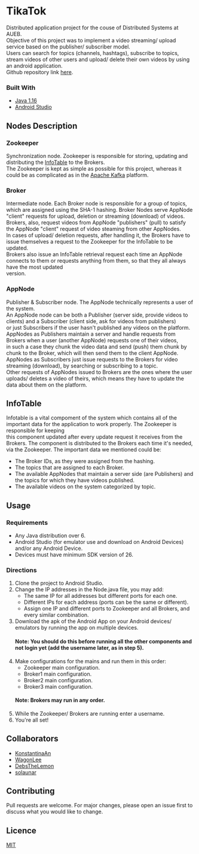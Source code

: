 # TikaTok
Distributed application project for the couse of Distributed Systems at AUEB. <br>
Objective of this project was to implement a video streaming/ upload service based on the publisher/ subscriber model. <br>
Users can search for topics (channels, hashtags), subscribe to topics, stream videos of other users and upload/ delete their own videos by using an android application.<br>
Github repository link [here](https://github.com/solaunar/TikaTok).

### Built With <a name="built"></a>
* [Java 1.16](https://docs.oracle.com/en/java/javase/16/docs/api/index.html)
* [Android Studio](https://developer.android.com/studio)

## Nodes Description
### Zookeeper
Synchronization node. Zookeeper is responsible for storing, updating and distributing the [InfoTable](#infotable) to the Brokers. <br>
The Zookeeper is kept as simple as possible for this project, whereas it could be as complicated as in the [Apache Kafka](https://kafka.apache.org/documentation/) platform.

### Broker
Intermediate node. Each Broker node is responsible for a group of topics, which are assigned using the SHA-1 hashing. 
Broker Nodes serve AppNode "client" requests for upload, deletion or streaming (download) of videos. <br>
Brokers, also, request videos from AppNode "publishers" (pull) to satisfy the AppNode "client" request of video steaming from other AppNodes. <br>
In cases of upload/ deletion requests, after handling it, the Brokers have to issue themselves a request to the Zookeeper for the InfoTable to be updated. <br>
Brokers also issue an InfoTable retrieval request each time an AppNode connects to them or requests anything from them, so that they all always have the most updated <br>
version.

### AppNode
Publisher & Subscriber node. The AppNode technically represents a user of the system. <br>
An AppNode node can be both a Publisher (server side, provide videos to clients) and a Subscriber (client side, ask for videos from publishers) <br>
or just Subscribers if the user hasn't published any videos on the platform. <br>
AppNodes as Publishers maintain a server and handle requests from Brokers when a user (another AppNode) requests one of their videos, <br>
in such a case they chunk the video data and send (push) them chunk by chunk to the Broker, which will then send them to the client AppNode. <br>
AppNodes as Subscribers just issue requests to the Brokers for video streaming (download), by searching or subscribing to a topic. <br>
Other requests of AppNodes issued to Brokers are the ones where the user uploads/ deletes a video of theirs, which means they have to update the data about them on the platform.

## InfoTable <a name="infotable"></a>
Infotable is a vital compoment of the system which contains all of the important data for the application to work properly. The Zookeeper is responsible for keeping <br>
this component updated after every update request it receives from the Brokers. The component is distributed to the Brokers each time it's needed, via the Zookeeper.
The important data we mentioned could be:
* The Broker IDs, as they were assigned from the hashing.
* The topics that are assigned to each Broker.
* The available AppNodes that maintain a server side (are Publishers) and the topics for which they have videos published.
* The available videos on the system categorized by topic.

## Usage
### Requirements
   * Any Java distribution over 6.
   * Android Studio (for emulator use and download on Android Devices) and/or any Android Device.
   * Devices must have minimum SDK version of 26.

### Directions
1. Clone the project to Android Studio.
2. Change the IP addresses in the Node.java file, you may add:
   * The same IP for all addresses but different ports for each one.
   * Different IPs for each address (ports can be the same or different).
   * Assign one IP and different ports to Zookeeper and all Brokers, and every similar combination.
3. Download the apk of the Android App on your Android devices/ emulators by running the app on multiple devices.
    #### Note: You should do this before running all the other components and not login yet (add the username later, as in step 5).
4. Make configurations for the mains and run them in this order:
   * Zookeeper main configuration.
   * Broker1 main configuration.
   * Broker2 main configuration.
   * Broker3 main configuration.
   #### Note: Brokers may run in any order.
5. While the Zookeeper/ Brokers are running enter a username.
6. You're all set!

## Collaborators 
* [KonstantinaAn](https://github.com/KonstantinaAn)
* [WagonLee](https://github.com/WagonLee)
* [DebsTheLemon](https://github.com/DebsTheLemon)
* [solaunar](https://github.com/solaunar)

## Contributing
Pull requests are welcome. For major changes, please open an issue first to discuss what you would like to change.

## Licence
[MIT](https://choosealicense.com/licenses/mit/)
